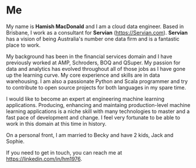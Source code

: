 # Me

My name is **Hamish MacDonald** and I am a cloud data engineer.  Based in Brisbane, I work as a consultant for **Servian** (<https://Servian.com>).  **Servian** has a vision of being Australia's number one data firm and is a fantastic place to work.

My background has been in the financial services domain and I have previously worked at AMP, Schroders, BOQ and QSuper.  My passion for data and analytics has evolved throughout all of those jobs as I have gone up the learning curve.  My core experience and skills are in data warehousing.  I am also a passionate Python and Scala programmer and try to contribute to open source projects for both languages in my spare time.

I would like to become an expert at engineering machine learning applications.  Producing, enhancing and maintaing production-level machine learning applications is a niche skill with many technologies to master and a fast pace of development and change.  I feel very fortunate to be able to work in this domain at this time in history.

On a personal front, I am married to Becky and have 2 kids, Jack and Sophie.

If you need to get in touch, you can reach me at <https://linkedin.com/in/hm1976>.

